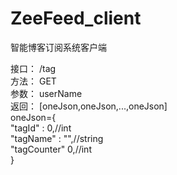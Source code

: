 # ZeeFeed_client
智能博客订阅系统客户端

接口： /tag  
方法： GET  
参数： userName  
返回： [oneJson,oneJson,...,oneJson]  
      oneJson={  
        "tagId" : 0,//int  
        "tagName" : "",//string  
        "tagCounter" 0,//int  
      }  
